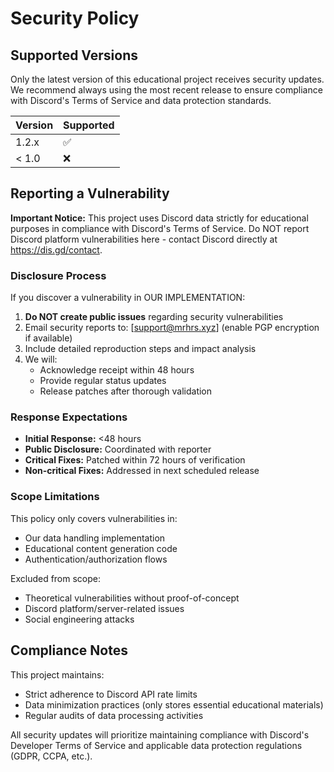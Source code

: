# Security Policy

## Supported Versions

Only the latest version of this educational project receives security updates. We recommend always using the most recent release to ensure compliance with Discord's Terms of Service and data protection standards.

| Version | Supported          |
| ------- | ------------------ |
| 1.2.x   | :white_check_mark: |
| < 1.0   | :x:                |

## Reporting a Vulnerability

**Important Notice:** This project uses Discord data strictly for educational purposes in compliance with Discord's Terms of Service. Do NOT report Discord platform vulnerabilities here - contact Discord directly at https://dis.gd/contact.

### Disclosure Process

If you discover a vulnerability in OUR IMPLEMENTATION:

1. **Do NOT create public issues** regarding security vulnerabilities
2. Email security reports to: [support@mrhrs.xyz] (enable PGP encryption if available)
3. Include detailed reproduction steps and impact analysis
4. We will:
   - Acknowledge receipt within 48 hours
   - Provide regular status updates
   - Release patches after thorough validation

### Response Expectations

- **Initial Response:** <48 hours
- **Public Disclosure:** Coordinated with reporter
- **Critical Fixes:** Patched within 72 hours of verification
- **Non-critical Fixes:** Addressed in next scheduled release

### Scope Limitations

This policy only covers vulnerabilities in:
- Our data handling implementation
- Educational content generation code
- Authentication/authorization flows

Excluded from scope:
- Theoretical vulnerabilities without proof-of-concept
- Discord platform/server-related issues
- Social engineering attacks

## Compliance Notes

This project maintains:
- Strict adherence to Discord API rate limits
- Data minimization practices (only stores essential educational materials)
- Regular audits of data processing activities

All security updates will prioritize maintaining compliance with Discord's Developer Terms of Service and applicable data protection regulations (GDPR, CCPA, etc.).
